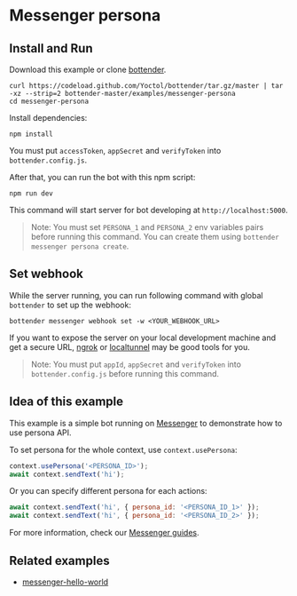 # Messenger persona

## Install and Run

Download this example or clone [bottender](https://github.com/Yoctol/bottender).

```
curl https://codeload.github.com/Yoctol/bottender/tar.gz/master | tar -xz --strip=2 bottender-master/examples/messenger-persona
cd messenger-persona
```

Install dependencies:

```
npm install
```

You must put `accessToken`, `appSecret` and `verifyToken` into `bottender.config.js`.

After that, you can run the bot with this npm script:

```
npm run dev
```

This command will start server for bot developing at `http://localhost:5000`.

> Note: You must set `PERSONA_1` and `PERSONA_2` env variables pairs before running this command. You can create them using `bottender messenger persona create`.

## Set webhook

While the server running, you can run following command with global `bottender` to set up the webhook:

```
bottender messenger webhook set -w <YOUR_WEBHOOK_URL>
```

If you want to expose the server on your local development machine and get a secure URL, [ngrok](https://ngrok.com/) or [localtunnel](https://localtunnel.github.io/www/) may be good tools for you.

> Note: You must put `appId`, `appSecret` and `verifyToken` into `bottender.config.js` before running this command.

## Idea of this example

This example is a simple bot running on [Messenger](https://www.messenger.com/) to demonstrate how to use persona API.

To set persona for the whole context, use `context.usePersona`:

```js
context.usePersona('<PERSONA_ID>');
await context.sendText('hi');
```

Or you can specify different persona for each actions:

```js
await context.sendText('hi', { persona_id: '<PERSONA_ID_1>' });
await context.sendText('hi', { persona_id: '<PERSONA_ID_2>' });
```

For more information, check our [Messenger guides](https://bottender.js.org/docs/Platforms-Messenger).

## Related examples

- [messenger-hello-world](../messenger-hello-world)
